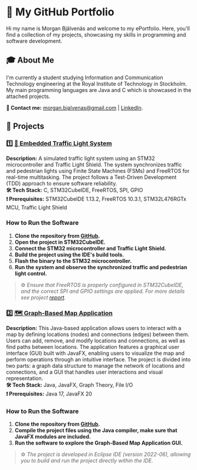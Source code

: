 # 👋 My GitHub Portfolio  
Hi my name is Morgan Bjälvenäs and welcome to my ePortfolio. Here, you'll find a collection of my projects, showcasing my skills in programming and software development.

## 🎓 About Me
I'm currently a student studying Information and Communication Technology engineering at the Royal Institute of Technology in Stockholm. My main programming languages are Java and C which is showcased in the attached projects.

**📧 Contact me:** morgan.bjalvenas@gmail.com | [LinkedIn](https://www.linkedin.com/in/morgan-bj%C3%A4lven%C3%A4s-2612a924a/).

## 📂 Projects 

### 1️⃣ [🚦 Embedded Traffic Light System](https://github.com/mrgn-b/ePortfolio/tree/main/Projects/Embedded%20Traffic%20Light%20System/PRO1_Morgan_Bjalvenas)  
**Description:** A simulated traffic light system using an STM32 microcontroller and Traffic Light Shield. The system synchronizes traffic and pedestrian lights using Finite State Machines (FSMs) and FreeRTOS for real-time multitasking. The project follows a Test-Driven Development (TDD) approach to ensure software reliability.  
**🛠 Tech Stack:** C, STM32CubeIDE, FreeRTOS, SPI, GPIO  
**❗ Prerequisites:** STM32CubeIDE 1.13.2, FreeRTOS 10.3.1, STM32L476RGTx MCU, Traffic Light Shield

### How to Run the Software

1. **Clone the repository from [GitHub](https://github.com/mrgn-b/ePortfolio/tree/main/Projects/Embedded%20Traffic%20Light%20System/PRO1_Morgan_Bjalvenas).**
2. **Open the project in STM32CubeIDE.**
3. **Connect the STM32 microcontroller and Traffic Light Shield.**
4. **Build the project using the IDE's build tools.**
5. **Flash the binary to the STM32 microcontroller.**
6. **Run the system and observe the synchronized traffic and pedestrian light control.**

> ⚙️ *Ensure that FreeRTOS is properly configured in STM32CubeIDE, and the correct SPI and GPIO settings are applied. For more details see project [report](https://github.com/mrgn-b/ePortfolio/blob/main/Projects/Embedded%20Traffic%20Light%20System/PRO1_report_Morgan_Bj%C3%A4lven%C3%A4s.pdf).*

### 2️⃣ [🗺️ Graph-Based Map Application](https://github.com/mrgn-b/ePortfolio/tree/main/Projects/Graph-Based%20Map%20Application/PROG2_Project_JavaFX)  
**Description:** This Java-based application allows users to interact with a map by defining locations (nodes) and connections (edges) between them. Users can add, remove, and modify locations and connections, as well as find paths between locations. The application features a graphical user interface (GUI) built with JavaFX, enabling users to visualize the map and perform operations through an intuitive interface. The project is divided into two parts: a graph data structure to manage the network of locations and connections, and a GUI that handles user interactions and visual representation.  
**🛠 Tech Stack:** Java, JavaFX, Graph Theory, File I/O  
**❗ Prerequisites:** Java 17, JavaFX 20   

### How to Run the Software

1. **Clone the repository from [GitHub](https://github.com/mrgn-b/ePortfolio/tree/main/Projects/Graph-Based%20Map%20Application/PROG2_Project_JavaFX).**
2. **Compile the project files using the Java compiler, make sure that JavaFX modules are included.**
3. **Run the software to explore the Graph-Based Map Application GUI.**
> ⚙️ *The project is developed in Eclipse IDE (version 2022-06), allowing you to build and run the project directly within the IDE.*

